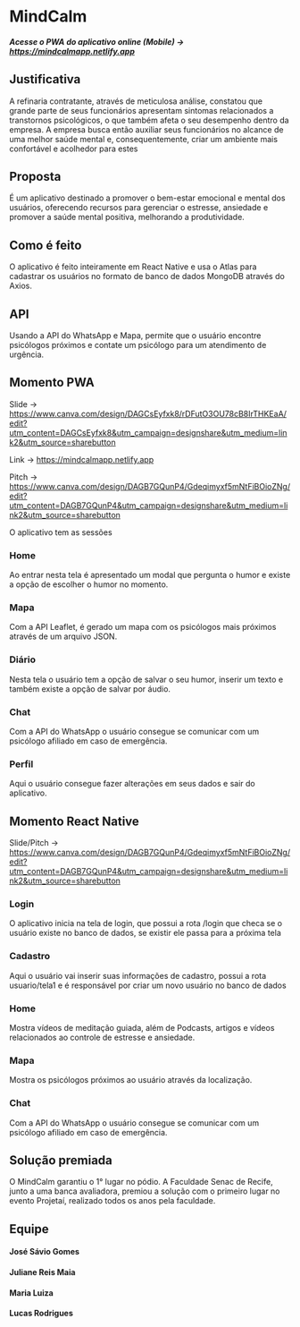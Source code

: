 # MindCalm

##### Acesse o PWA do aplicativo online (Mobile) -> https://mindcalmapp.netlify.app

## Justificativa
A refinaria contratante, através de meticulosa análise, constatou que grande parte de seus funcionários apresentam sintomas relacionados a transtornos psicológicos, o que também afeta o seu desempenho dentro da empresa. A empresa busca então auxiliar seus funcionários no alcance de uma melhor saúde mental e, consequentemente, criar um ambiente mais confortável e acolhedor para estes

## Proposta
É um aplicativo destinado a promover o bem-estar emocional e mental dos usuários, oferecendo recursos para gerenciar o estresse, ansiedade e promover a saúde mental positiva, melhorando a produtividade.

## Como é feito
O aplicativo é feito inteiramente em React Native e usa o Atlas para cadastrar os usuários no formato de banco de dados MongoDB através do Axios.

## API
Usando a API do WhatsApp e Mapa, permite que o usuário encontre psicólogos próximos e contate um psicólogo para um atendimento de urgência.

## Momento PWA

Slide -> https://www.canva.com/design/DAGCsEyfxk8/rDFutO3OU78cB8IrTHKEaA/edit?utm_content=DAGCsEyfxk8&utm_campaign=designshare&utm_medium=link2&utm_source=sharebutton

Link -> https://mindcalmapp.netlify.app

Pitch -> https://www.canva.com/design/DAGB7GQunP4/Gdeqimyxf5mNtFiBOioZNg/edit?utm_content=DAGB7GQunP4&utm_campaign=designshare&utm_medium=link2&utm_source=sharebutton

O aplicativo tem as sessões

### Home 
Ao entrar nesta tela é apresentado um modal que pergunta o humor e existe a opção de escolher o humor no momento.

### Mapa 
Com a API Leaflet, é gerado um mapa com os psicólogos mais próximos através de um arquivo JSON.

### Diário 
Nesta tela o usuário tem a opção de salvar o seu humor, inserir um texto e também existe a opção de salvar por áudio.

###  Chat
Com a API do WhatsApp o usuário consegue se comunicar com um psicólogo afiliado em caso de emergência.

### Perfil
Aqui o usuário consegue fazer alterações em seus dados e sair do aplicativo.

## Momento React Native

Slide/Pitch -> https://www.canva.com/design/DAGB7GQunP4/Gdeqimyxf5mNtFiBOioZNg/edit?utm_content=DAGB7GQunP4&utm_campaign=designshare&utm_medium=link2&utm_source=sharebutton

### Login
O aplicativo inicia na tela de login, que possui a rota /login que checa se o usuário existe no banco de dados, se existir ele passa para a próxima tela

### Cadastro
Aqui o usuário vai inserir suas informações de cadastro, possui a rota usuario/tela1 e é responsável por criar um novo usuário no banco de dados

### Home
Mostra vídeos de meditação guiada, além de Podcasts, artigos e vídeos relacionados ao controle de estresse e ansiedade.

### Mapa 
Mostra os psicólogos próximos ao usuário através da localização.

###  Chat
Com a API do WhatsApp o usuário consegue se comunicar com um psicólogo afiliado em caso de emergência.

## Solução premiada

O MindCalm garantiu o 1° lugar no pódio. A Faculdade Senac de Recife, junto a uma banca avaliadora, premiou a solução com o primeiro lugar no evento Projetaí, realizado todos os anos pela faculdade.

## Equipe

#### José Sávio Gomes
#### Juliane Reis Maia
#### Maria Luiza
#### Lucas Rodrigues







